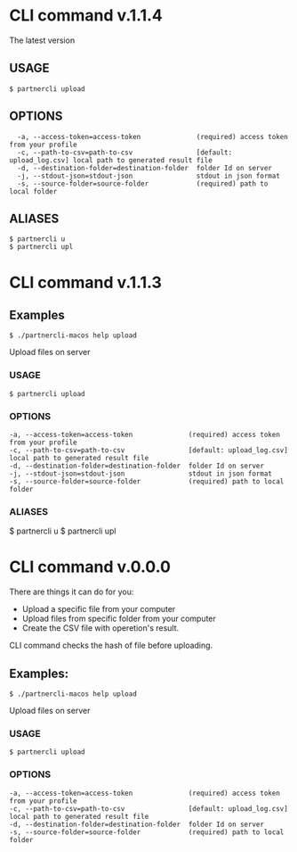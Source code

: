 # CLI command v.1.1.4

The latest version

## USAGE
    $ partnercli upload

## OPTIONS
      -a, --access-token=access-token              (required) access token from your profile
      -c, --path-to-csv=path-to-csv                [default: upload_log.csv] local path to generated result file
      -d, --destination-folder=destination-folder  folder Id on server
      -j, --stdout-json=stdout-json                stdout in json format
      -s, --source-folder=source-folder            (required) path to local folder

## ALIASES
    $ partnercli u
    $ partnercli upl

# CLI command v.1.1.3

## Examples
    $ ./partnercli-macos help upload

Upload files on server

### USAGE
    $ partnercli upload

### OPTIONS
    -a, --access-token=access-token              (required) access token from your profile
    -c, --path-to-csv=path-to-csv                [default: upload_log.csv] local path to generated result file
    -d, --destination-folder=destination-folder  folder Id on server
    -j, --stdout-json=stdout-json                stdout in json format
    -s, --source-folder=source-folder            (required) path to local folder

### ALIASES
  $ partnercli u
  $ partnercli upl

# CLI command v.0.0.0

There are things it can do for you:
- Upload a specific file from your computer
- Upload files from specific folder from your computer
- Create the CSV file with operetion's result.

CLI command checks the hash of file before uploading.


## Examples:

    $ ./partnercli-macos help upload

Upload files on server

### USAGE
    $ partnercli upload

### OPTIONS

    -a, --access-token=access-token              (required) access token from your profile
    -c, --path-to-csv=path-to-csv                [default: upload_log.csv] local path to generated result file
    -d, --destination-folder=destination-folder  folder Id on server
    -s, --source-folder=source-folder            (required) path to local folder
